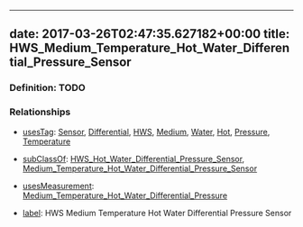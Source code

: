 
---
date: 2017-03-26T02:47:35.627182+00:00
title: HWS_Medium_Temperature_Hot_Water_Differential_Pressure_Sensor
---
### Definition: TODO

### Relationships

* [usesTag](https://brickschema.org/schema/1.0/BrickFrame#usesTag): [Sensor](https://brickschema.org/schema/1.0/BrickTag#Sensor), [Differential](https://brickschema.org/schema/1.0/BrickTag#Differential), [HWS](https://brickschema.org/schema/1.0/BrickTag#HWS), [Medium](https://brickschema.org/schema/1.0/BrickTag#Medium), [Water](https://brickschema.org/schema/1.0/BrickTag#Water), [Hot](https://brickschema.org/schema/1.0/BrickTag#Hot), [Pressure](https://brickschema.org/schema/1.0/BrickTag#Pressure), [Temperature](https://brickschema.org/schema/1.0/BrickTag#Temperature)

* [subClassOf](http://www.w3.org/2000/01/rdf-schema#subClassOf): [HWS_Hot_Water_Differential_Pressure_Sensor](https://brickschema.org/schema/1.0/Brick#HWS_Hot_Water_Differential_Pressure_Sensor), [Medium_Temperature_Hot_Water_Differential_Pressure_Sensor](https://brickschema.org/schema/1.0/Brick#Medium_Temperature_Hot_Water_Differential_Pressure_Sensor)

* [usesMeasurement](https://brickschema.org/schema/1.0/BrickFrame#usesMeasurement): [Medium_Temperature_Hot_Water_Differential_Pressure](https://brickschema.org/schema/1.0/Brick#Medium_Temperature_Hot_Water_Differential_Pressure)

* [label](http://www.w3.org/2000/01/rdf-schema#label): HWS Medium Temperature Hot Water Differential Pressure Sensor
